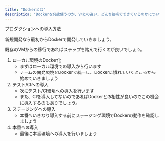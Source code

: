 ```yaml
---
title: "Dockerとは"
description: "Dockerを何故使うのか、VMとの違い、どんな技術でできているのかについて紹介します。"
---
```



プロダクションへの導入方法

新規開発なら最初からDockerで開発していきましょう。  

既存のVMからの移行であればステップを踏んで行くのが良いでしょう。

1. ローカル環境のDocker化
    - まずはローカル環境での導入から行います
    - チームの開発環境をDockerで統一し、Dockerに慣れていくところから始めていきましょう
2. テスト/CIへの導入
    - 次にテスト/CI環境への導入を行います
    - また、CIを導入してないのであればDockerとの相性が良いのでこの機会に導入するのもありでしょう。
3. ステージングへの導入
    - 本番へいきなり導入する前にステージング環境でDockerの動作を確認しましょう
4. 本番への導入
    - 最後に本番環境への導入を行いましょう
